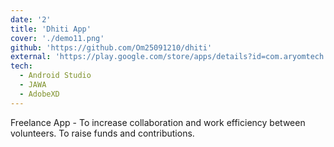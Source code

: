 ```yaml
---
date: '2'
title: 'Dhiti App'
cover: './demo11.png'
github: 'https://github.com/Om25091210/dhiti'
external: 'https://play.google.com/store/apps/details?id=com.aryomtech.dhitifoundation'
tech:
  - Android Studio
  - JAWA
  - AdobeXD
---
```


Freelance App - To increase collaboration and work efficiency between volunteers. To raise funds and contributions.
